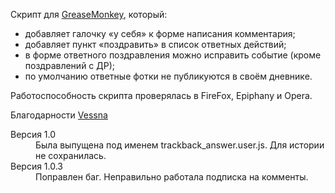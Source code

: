 Скрипт для [GreaseMonkey](http://clubs.ya.ru/4611686018427409269/replies.xml?item_no=874), который:

* добавляет галочку «у себя» к форме написания комментария;
* добавляет пункт «поздравить» в список ответных действий;
* в форме ответного поздравления можно исправить событие (кроме поздравлений с ДР);
* по умолчанию ответные фотки не публикуются в своём дневнике.

Работоспособность скрипта проверялась в FireFox, Epiphany и Opera.

Благодарности [Vessna](http://vessna005.ya.ru/)

<dl>
<dt>Версия 1.0</dt>
<dd>
Была выпущена под именем trackback_answer.user.js. Для истории не сохранилась.
</dd>
<dt>Версия 1.0.3</dt>
<dd>
Поправлен баг. Неправильно работала подписка на комменты.
</dd>
</dl>
